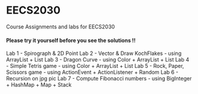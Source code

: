 # EECS2030 
Course Assignments and labs for EECS2030 
 
  #### Please try it yourself before you see the solutions !! 

  Lab 1 - Spirograph & 2D Point 
  Lab 2 - Vector & Draw KochFlakes - using ArrayList + List 
  Lab 3 - Dragon Curve - using Color + ArrayList + List
  Lab 4 - Simple Tetris game - using Color + ArrayList + List
  Lab 5 - Rock, Paper, Scissors game - using ActionEvent + ActionListener + Random 
  Lab 6 - Recursion on jpg pic 
  Lab 7 - Compute Fibonacci numbers - using BigInteger + HashMap + Map + Stack
  
 
  

